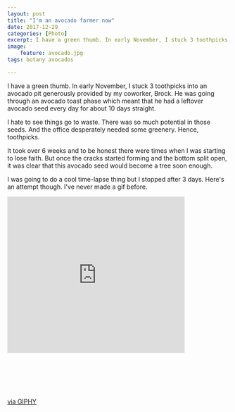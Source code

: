 ```yaml
---
layout: post
title: "I'm an avocado farmer now"
date: 2017-12-29
categories: [Photo]
excerpt: I have a green thumb. In early November, I stuck 3 toothpicks into an avocado pit generously provided by my coworker, Brock.
image:
    feature: avocado.jpg
tags: botany avocados

---
```

I have a green thumb. In early November, I stuck 3 toothpicks into an avocado pit generously provided by my coworker, Brock. He was going through an avocado toast phase which meant that he had a leftover avocado seed every day for about 10 days straight.

I hate to see things go to waste. There was so much potential in those seeds. And the office desperately needed some greenery. Hence, toothpicks.

It took over 6 weeks and to be honest there were times when I was starting to lose faith. But once the cracks started forming and the bottom split open, it was clear that this avocado seed would become a tree soon enough.

I was going to do a cool time-lapse thing but I stopped after 3 days. Here's an attempt though. I've never made a gif before.

<div style="width:100%;height:0;padding-bottom:88%;position:relative;"><iframe src="https://giphy.com/embed/3oFzmj7htxqKNw6SVG" width="80%" height="80%" style="position:absolute" frameBorder="0" class="giphy-embed" allowFullScreen></iframe></div><p><a href="https://giphy.com/gifs/avocado-3oFzmj7htxqKNw6SVG">via GIPHY</a></p>
